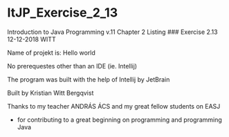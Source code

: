 # ItJP_Exercise_2_13

Introduction to Java Programming v.11 
Chapter 2
Listing ###
Exercise 2.13
12-12-2018
WITT

Name of projekt is: Hello world

No prerequestes other than an IDE (ie. Intellij)

The program was built with the help of Intellij by JetBrain

Built by Kristian Witt Bergqvist

Thanks to my teacher ANDRÁS ÁCS and my great fellow students on EASJ
- for contributing to a great beginning on programming and programming Java
